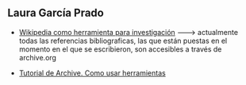 ## Laura García Prado
- [Wikipedia como herramienta para investigación](https://www.youtube.com/watch?v=Kp89vme_X-c) 🡒 actualmente todas las referencias bibliograficas, las que están puestas en el momento en el que se escribieron, son accesibles a través de archive.org


- [Tutorial de Archive. Como usar herramientas](https://www.youtube.com/watch?v=7lW0_GCGLQo) 
